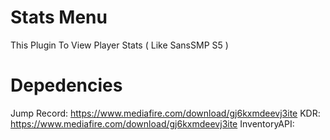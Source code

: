 # Stats Menu 
This Plugin To View Player Stats ( Like SansSMP S5 )

# Depedencies
Jump Record: https://www.mediafire.com/download/gj6kxmdeevj3ite
KDR: https://www.mediafire.com/download/gj6kxmdeevj3ite
InventoryAPI:
